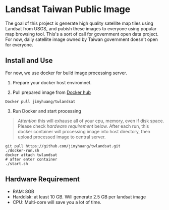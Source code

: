 Landsat Taiwan Public Image
============================

The goal of this project is generate high quality satellite map tiles using Landsat from USGS, and pubish these images to everyone using popular map browsing tool. This's a sort of call for government open data project. For now, daily satellite image owned by Taiwan government doesn't open for everyone.

Install and Use
---------------
For now, we use docker for build image processing server. 

1. Prepare your docker host enviromnet.

2. Pull prepared image from [Docker hub](https://registry.hub.docker.com/u/jimyhuang/twlandsat/)
  ```
  Docker pull jimyhuang/twlandsat
  ```
3. Run Docker and start processing

  > *Attention* this will exhause all of your cpu, memory, even if disk space. Please check *hardware requirement* below.
After each run, this docker container will processing image into host directory, then upload processed image to central server.

  ```
  git pull https://github.com/jimyhuang/twlandsat.git
  ./docker-run.sh
  docker attach twlandsat
  # after enter container
  ./start.sh
  ```

Hardware Requirement
--------------------
- RAM: 8GB
- Harddisk: at least 10 GB. Will generate 2.5 GB per landsat image
- CPU: Multi-core will save you a lot of time.

